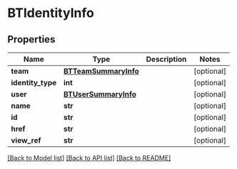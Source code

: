 # BTIdentityInfo

## Properties
Name | Type | Description | Notes
------------ | ------------- | ------------- | -------------
**team** | [**BTTeamSummaryInfo**](BTTeamSummaryInfo.md) |  | [optional] 
**identity_type** | **int** |  | [optional] 
**user** | [**BTUserSummaryInfo**](BTUserSummaryInfo.md) |  | [optional] 
**name** | **str** |  | [optional] 
**id** | **str** |  | [optional] 
**href** | **str** |  | [optional] 
**view_ref** | **str** |  | [optional] 

[[Back to Model list]](../README.md#documentation-for-models) [[Back to API list]](../README.md#documentation-for-api-endpoints) [[Back to README]](../README.md)


